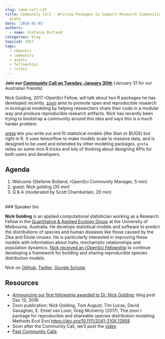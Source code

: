 ```yaml
---
slug: comm-call-v15
title: Community Call - Writing Packages to Support Research Communities - zoon &
  greta
date: '2018-01-03'
authors:
  - name: Stefanie Butland
categories: blog
topicid: 1017
tags:
  - rOpenSci
  - community
  - events
  - fellowships
  - rstats
---
```


**Join our [Community Call on Tuesday, January 30th](http://communitycalls.ropensci.org/)** (January 31 for our Australian friends)

Nick Golding, 2017 rOpenSci Fellow, will talk about two R packages he has developed recently. [zoon](https://github.com/zoonproject/zoon) aims to promote open and reproducible research in ecological modeling by helping researchers share their code in a modular way and produce reproducible research artifacts. Nick has recently been trying to bootstrap a community around this idea and says this is a much harder problem.

[greta](https://github.com/goldingn/greta) lets you write out and fit statistical models (like Stan or BUGS) but right in R. It uses tensorflow to make models scale to massive data, and is designed to be used and extended by other modeling packages. `greta` relies on some nice R tricks and lots of thinking about designing APIs for both users and developers.

## Agenda

1. Welcome (Stefanie Butland, rOpenSci Community Manager, 5 min)
2. guest: Nick golding (35 min)
3. Q \& A (moderated by Scott Chamberlain, 20 min)

</br>
### Speaker bio

**Nick Golding** is an applied computational statistician working as a Research Fellow in the [Quantitative \& Applied Ecology Group](https://qaeco.com/) at the University of Melbourne, Australia. He develops statistical models and software to predict the distributions of species and human diseases like those caused by the Zika and Ebola viruses. He is particularly interested in improving these models with information about traits, mechanistic relationships and population dynamics. [Nick received an rOpenSci Fellowship](https://ropensci.org/blog/2016/12/12/ropensci-fellowship-zoon/) to continue developing a framework for building and sharing reproducible species distribution models.

Nick on [GitHub](https://github.com/goldingn), [Twitter](https://twitter.com/_nickgolding_), [Google Scholar](https://scholar.google.co.uk/citations?user=peoal7wAAAAJ&hl)

## Resources

- [Announcing our first fellowship awarded to Dr. Nick Golding](https://ropensci.org/blog/2016/12/12/ropensci-fellowship-zoon/); blog post Dec 12, 2016
- Zoon publication: Nick Golding, Tom August, Tim Lucas, David Gavaghan, E. Emiel van Loon, Greg McInerny (2017). The zoon r package for reproducible and shareable species distribution modeling. Methods Ecol Evol https://doi.org/10.1111/2041-210X.12858
- Soon after the Community Call, we'll post the [video](https://vimeo.com/channels/rocommunitycalls)
- [Past Community Calls](http://communitycalls.ropensci.org/)


